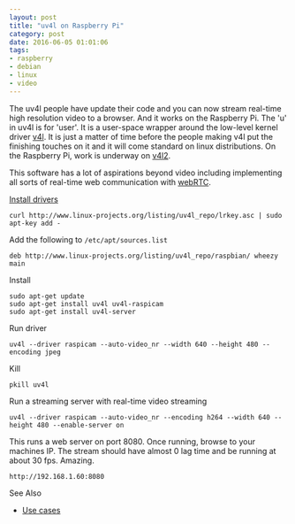 ```yaml
---
layout: post
title: "uv4l on Raspberry Pi"
category: post
date: 2016-06-05 01:01:06
tags:
- raspberry
- debian
- linux
- video
---
```


The uv4l people have update their code and you can now stream real-time high resolution video to a browser. And it works on the Raspberry Pi. The 'u' in uv4l is for 'user'. It is a user-space wrapper around the low-level kernel driver [v4l][v4l]. It is just a matter of time before the people making v4l put the finishing touches on it and it will come standard on linux distributions. On the Raspberry Pi, work is underway on [v4l2][v4l2].

This software has a lot of aspirations beyond video including implementing all sorts of real-time web communication with [webRTC][webrtc]. 

[Install drivers](http://www.linux-projects.org/modules/sections/index.php?op=viewarticle&artid=14)

	curl http://www.linux-projects.org/listing/uv4l_repo/lrkey.asc | sudo apt-key add -

Add the following to `/etc/apt/sources.list`

	deb http://www.linux-projects.org/listing/uv4l_repo/raspbian/ wheezy main

Install

	sudo apt-get update
	sudo apt-get install uv4l uv4l-raspicam
	sudo apt-get install uv4l-server
	
Run driver

    uv4l --driver raspicam --auto-video_nr --width 640 --height 480 --encoding jpeg
    
Kill

    pkill uv4l

Run a streaming server with real-time video streaming

	uv4l --driver raspicam --auto-video_nr --encoding h264 --width 640 --height 480 --enable-server on

This runs a web server on port 8080. Once running, browse to your machines IP. The stream should have almost 0 lag time and be running at about 30 fps. Amazing.

	http://192.168.1.60:8080
	  
See Also

 - [Use cases](http://www.linux-projects.org/modules/sections/index.php?op=viewarticle&artid=16#example11)
    
[v4l]: https://www.linuxtv.org
[v4l2]: https://www.raspberrypi.org/forums/viewtopic.php?t=62364
[webrtc]: https://webrtc.org
    